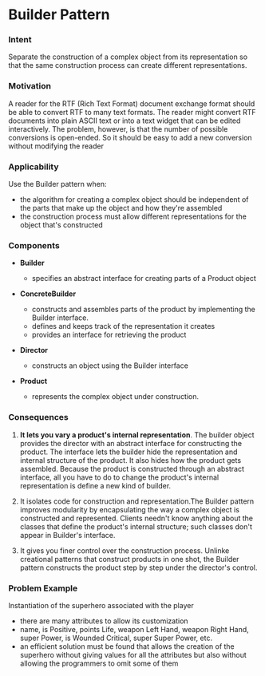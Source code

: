 # Builder Pattern

### Intent

Separate the construction of a complex object from its representation so that the same construction
process can create different representations.

### Motivation

A reader for the RTF (Rich Text Format) document exchange format should be able
to convert RTF to many text formats. The reader might convert RTF documents into
plain ASCII text or into a text widget that can be edited interactively. The problem,
however, is that the number of possible conversions is open-ended. So it should
be easy to add a new conversion without modifying the reader

### Applicability

Use the Builder pattern when:

* the algorithm for creating a complex object should be independent of the parts
that make up the object and how they're assembled
* the construction process must allow different representations for the object that's constructed


### Components

* **Builder** 
    - specifies an abstract interface for creating parts of a Product object
    
* **ConcreteBuilder** 
    - constructs and assembles parts of the product by implementing the Builder interface.  
    - defines and keeps track of the representation it creates
    - provides an interface for retrieving the product
    
* **Director** 
    - constructs an object using the Builder interface
    
* **Product** 
    - represents the complex object under construction.
    
### Consequences

1. **It lets you vary a product's internal representation**. The builder object provides the director
with an abstract interface for constructing the product.
The interface lets the builder hide the representation and internal
structure of the product. It also hides how the product gets assembled.
Because the product is constructed through an abstract interface, all you
have to do to change the product's internal representation is define a new
kind of builder. 

2. It isolates code for construction and representation.The Builder pattern
improves modularity by encapsulating the way a complex object is constructed
and represented. Clients needn't know anything about the classes that define
the product's internal structure; such classes don't appear in Builder's interface. 

3. It gives you finer control over the construction process. Unlinke creational patterns
that construct products in one shot, the Builder pattern constructs the product step by step under
the director's control.

### Problem Example

Instantiation of the superhero associated with the player
- there are many attributes to allow its customization
- name, is Positive, points Life, weapon Left Hand, weapon Right Hand, super Power, is Wounded Critical, super Super Power, etc.
- an efficient solution must be found that allows the creation of the superhero without giving values for all the attributes but
also without allowing the programmers to omit some of them